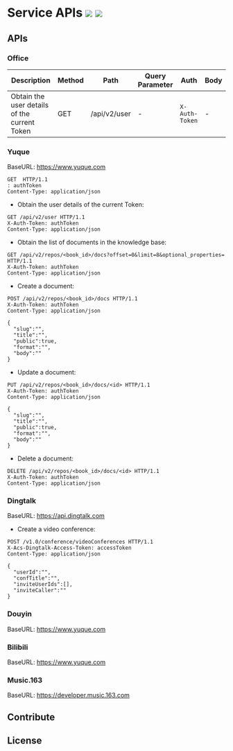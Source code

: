 # Service APIs ![](https://img.shields.io/codecov/c/github/vuejs/vue/dev.svg?sanitize=true) ![](https://img.shields.io/npm/l/vue.svg?sanitize=true)

## APIs

### Office



| Description  | Method | Path | Query Parameter | Auth | Body | 
|  -----       | -----   | ----- |  -----   | ----- |  -----  |
| Obtain the user details of the current Token | GET | /api/v2/user | -  | `X-Auth-Token` | - |


### Yuque

BaseURL: https://www.yuque.com

```http
GET  HTTP/1.1
: authToken
Content-Type: application/json  

```

- Obtain the user details of the current Token:

```http
GET /api/v2/user HTTP/1.1
X-Auth-Token: authToken
Content-Type: application/json

```

- Obtain the list of documents in the knowledge base:

```http
GET /api/v2/repos/<book_id>/docs?offset=0&limit=8&optional_properties= HTTP/1.1
X-Auth-Token: authToken
Content-Type: application/json

```

- Create a document:

```http
POST /api/v2/repos/<book_id>/docs HTTP/1.1
X-Auth-Token: authToken
Content-Type: application/json

{
  "slug":"",
  "title":"",
  "public":true,
  "format":"",
  "body":""
}

```

- Update a document:

```http
PUT /api/v2/repos/<book_id>/docs/<id> HTTP/1.1
X-Auth-Token: authToken
Content-Type: application/json

{
  "slug":"",
  "title":"",
  "public":true,
  "format":"",
  "body":""
}

```

- Delete a document:

```http
DELETE /api/v2/repos/<book_id>/docs/<id> HTTP/1.1
X-Auth-Token: authToken
Content-Type: application/json

```

### Dingtalk

BaseURL: https://api.dingtalk.com

- Create a video conference:

```http
POST /v1.0/conference/videoConferences HTTP/1.1
X-Acs-Dingtalk-Access-Token: accessToken
Content-Type: application/json

{
  "userId":"",
  "confTitle":"",
  "inviteUserIds":[],
  "inviteCaller":""
}

```

### Douyin

BaseURL: https://www.yuque.com

### Bilibili

BaseURL: https://www.yuque.com

### Music.163

BaseURL: https://developer.music.163.com






## Contribute


## License
